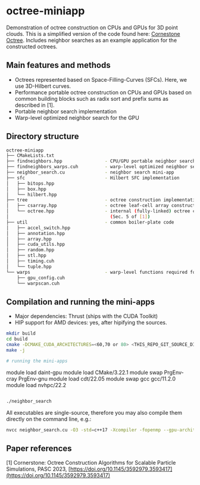 # octree-miniapp

Demonstration of octree construction on CPUs and GPUs for 3D point clouds.
This is a simplified version of the code found here: [Cornestone Octree](https://github.com/sekelle/cornerstone-octree).
Includes neighbor searches as an example application for the constructed octrees.

## Main features and methods
* Octrees represented based on Space-Filling-Curves (SFCs). Here, we use 3D-Hilbert curves.
* Performance portable octree construction on CPUs and GPUs based on common building blocks such
as radix sort and prefix sums as described in [1].
* Portable neighbor search implementation
* Warp-level optimized neighbor search for the GPU


## Directory structure
```bash
octree-miniapp
├── CMakeLists.txt
├── findneighbors.hpp                - CPU/GPU portable neighbor search implementation
├── findneighbors_warps.cuh          - warp-level optimized neighbor search implementation
├── neighbor_search.cu               - neighbor search mini-app
├── sfc                              - Hilbert SFC implementation
│   ├── bitops.hpp
│   ├── box.hpp
│   └── hilbert.hpp
├── tree                             - octree construction implementation
│   ├── csarray.hpp                  - octree leaf-cell array construction (Sec. 4 of [1])
│   └── octree.hpp                   - internal (fully-linked) octree construction on top of leaf-cells
│                                      (Sec. 5 of [1])
├── util                             - common boiler-plate code
│   ├── accel_switch.hpp
│   ├── annotation.hpp
│   ├── array.hpp
│   ├── cuda_utils.hpp
│   ├── random.hpp
│   ├── stl.hpp
│   ├── timing.cuh
│   └── tuple.hpp
└── warps                            - warp-level functions required for the warp-aware GPU neighbor search
    ├── gpu_config.cuh
    └── warpscan.cuh

```

## Compilation and running the mini-apps
* Major dependencies: Thrust (ships with the CUDA Toolkit)
* HIP support for AMD devices: yes, after hipifying the sources.

```bash
mkdir build
cd build
cmake -DCMAKE_CUDA_ARCHITECTURES=<60,70 or 80> <THIS_REPO_GIT_SOURCE_DIR>
make -j

# running the mini-apps

```
module load daint-gpu
module load CMake/3.22.1
module swap PrgEnv-cray PrgEnv-gnu
module load cdt/22.05
module swap gcc gcc/11.2.0
module load nvhpc/22.2
```bash

./neighbor_search
```
All executables are single-source, therefore you may also compile them directly on the command line, e.g.:
```bash
nvcc neighbor_search.cu -O3 -std=c++17 -Xcompiler -fopenmp --gpu-architecture=compute_<60,70 or 80> neighbor_search.cu
```
## Paper references
[1] Cornerstone: Octree Construction Algorithms for Scalable Particle Simulations, PASC 2023, [https://doi.org/10.1145/3592979.3593417](https://doi.org/10.1145/3592979.3593417)
